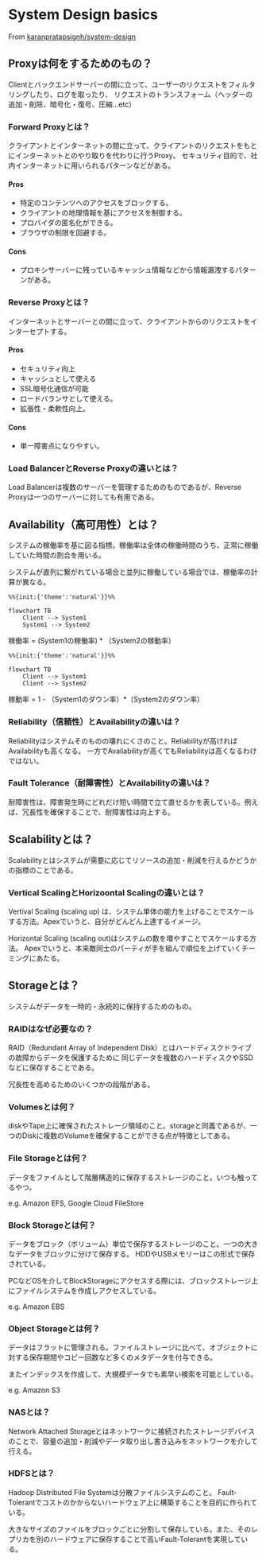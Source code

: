 # System Design basics

From
[karanpratapsignh/system-design](https://github.com/karanpratapsingh/system-design)

## Proxyは何をするためのもの？

Clientとバックエンドサーバーの間に立って、ユーザーのリクエストをフィルタリングしたり、ログを取ったり、
リクエストのトランスフォーム（ヘッダーの追加・削除、暗号化・復号、圧縮...etc）

### Forward Proxyとは？

クライアントとインターネットの間に立って、クライアントのリクエストをもとにインターネットとのやり取りを代わりに行うProxy。
セキュリティ目的で、社内インターネットに用いられるパターンなどがある。

#### Pros

- 特定のコンテンツへのアクセスをブロックする。
- クライアントの地理情報を基にアクセスを制御する。
- プロバイダの匿名化ができる。
- ブラウザの制限を回避する。

#### Cons

- プロキシサーバーに残っているキャッシュ情報などから情報漏洩するパターンがある。

### Reverse Proxyとは？

インターネットとサーバーとの間に立って、クライアントからのリクエストをインターセプトする。

#### Pros

- セキュリティ向上
- キャッシュとして使える
- SSL暗号化通信が可能
- ロードバランサとして使える。
- 拡張性・柔軟性向上。

#### Cons

- 単一障害点になりやすい。

### Load BalancerとReverse Proxyの違いとは？

Load Balancerは複数のサーバーを管理するためのものであるが、Reverse Proxyは一つのサーバーに対しても有用である。

## Availability（高可用性）とは？

システムの稼働率を基に図る指標。稼働率は全体の稼働時間のうち、正常に稼働していた時間の割合を用いる。

システムが直列に繋がれている場合と並列に稼働している場合では、稼働率の計算が異なる。

```mermaid
%%{init:{'theme':'natural'}}%%

flowchart TB
    Client --> System1
    System1 --> System2
```

稼働率 = (System1の稼働率) * （System2の稼動率）

```mermaid
%%{init:{'theme':'natural'}}%%

flowchart TB
    Client --> System1
    Client --> System2
```

稼動率 = 1 - （System1のダウン率）*（System2のダウン率）

### Reliability（信頼性）とAvailabilityの違いは？

Reliabilityはシステムそのものの壊れにくさのこと。Reliabilityが高ければAvailabilityも高くなる。
一方でAvailabilityが高くてもReliabilityは高くなるわけではない。

### Fault Tolerance（耐障害性）とAvailabilityの違いは？

耐障害性は、障害発生時にどれだけ短い時間で立て直せるかを表している。例えば、冗長性を確保することで、耐障害性は向上する。

## Scalabilityとは？

Scalabilityとはシステムが需要に応じてリソースの追加・削減を行えるかどうかの指標のことである。

### Vertical ScalingとHorizoontal Scalingの違いとは？

Vertival Scaling (scaling up)
は、システム単体の能力を上げることでスケールする方法。Apexでいうと、自分がどんどん上達するイメージ。

Horizontal Scaling (scaling out)はシステムの数を増やすことでスケールする方法。
Apexでいうと、本来敵同士のパーティが手を組んで順位を上げていくチーミングにあたる。

## Storageとは？

システムがデータを一時的・永続的に保持するためのもの。

### RAIDはなぜ必要なの？

RAID（Redundant Array of Independent Disk）とはハードディスクドライブの故障からデータを保護するために
同じデータを複数のハードディスクやSSDなどに保存することである。

冗長性を高めるためのいくつかの段階がある。

### Volumesとは何？

diskやTape上に確保されたストレージ領域のこと。storageと同義であるが、一つのDiskに複数のVolumeを確保することができる点が特徴としてある。

### File Storageとは何？

データをファイルとして階層構造的に保存するストレージのこと。いつも触ってるやつ。

e.g. Amazon EFS, Google Cloud FileStore

### Block Storageとは何？

データをブロック（ボリューム）単位で保存するストレージのこと。一つの大きなデータをブロックに分けて保存する。 HDDやUSBメモリーはこの形式で保存されている。

PCなどOSを介してBlockStorageにアクセスする際には、ブロックストレージ上にファイルシステムを作成しアクセスしている。

e.g. Amazon EBS

### Object Storageとは何？

データはフラットに管理される。ファイルストレージに比べて、オブジェクトに対する保存期間やコピー回数など多くのメタデータを付与できる。

またインデックスを作成して、大規模データでも素早い検索を可能としている。

e.g. Amazon S3

### NASとは？

Network Attached
Storageとはネットワークに接続されたストレージデバイスのことで、容量の追加・削減やデータ取り出し書き込みをネットワークを介して行える。

### HDFSとは？

Hadoop Distributed File Systemは分散ファイルシステムのこと。
Fault-Tolerantでコストのかからないハードウェア上に構築することを目的に作られている。

大きなサイズのファイルをブロックごとに分割して保存している。また、そのレプリカを別のハードウェアに保存することで高いFault-Tolerantを実現している。
